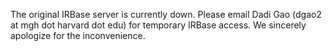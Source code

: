 The original IRBase server is currently down. Please email Dadi Gao (dgao2 at mgh dot harvard dot edu) for temporary IRBase access. We sincerely apologize for the inconvenience.
